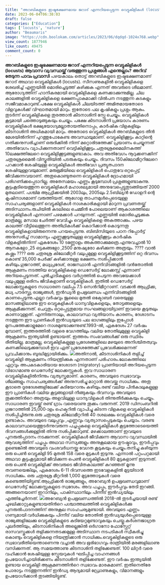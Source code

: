 ```yaml
---
title: "അറബികളുടെ ഇഷ്ടഭക്ഷണമായ ജറാദ് എന്നറിയപ്പെടുന്ന വെട്ടുകിളികൾ (locusts) ആവാസ വ്യവസ്ഥയ്ക്ക് വരുത്തുന്ന പ്രശ്നങ്ങൾ എന്തെല്ലാം ?"
date: 2023-06-04T06:38:03
draft: false
categories: ["Education"]
tags: ['locusts', 'nature']
author: "Beaumaris"
image: "https://cdn.boolokam.com/articles/2023/06/dqdqd-1024x768.webp"
view_count: 1877946
like_count: 49475
comment_count: 0
---
```


**അറബികളുടെ ഇഷ്ടഭക്ഷണമായ ജറാദ് എന്നറിയപ്പെടുന്ന വെട്ടുകിളികൾ (locusts) ആവാസ വ്യവസ്ഥയ്ക്ക് വരുത്തുന്ന പ്രശ്നങ്ങൾ എന്തെല്ലാം?** **അറിവ് തേടുന്ന പാവം പ്രവാസി** പഴയകാലം തൊട്ട് അറബികളുടെ ഇഷ്ടഭക്ഷണമാണ് ജറാദ് അഥവാ വെട്ടുകിളികൾ (locusts). സീസണുകളിൽ വെട്ടുകിളികളെ ശേഖരിച്ച് എണ്ണയിൽ മൊരിച്ചെടുത്ത് കഴിക്കുക എന്നത് അവരുടെ ശീലമാണ്. ആരോഗ്യത്തിന് ഹാനികരമായി വെട്ടുകിളികളെ കണക്കാക്കുന്നുമില്ല. ചില കാലങ്ങളിൽ വെട്ടുകിളികളെ ഭക്ഷണപ്പാകമാക്കി വിൽ‌പന നടത്തുന്ന കടകളും സജീവമാകാറുണ്ട്.പക്ഷേ വെട്ടുകിളികൾ ചിലയിടത്ത് അമിതമായതോടെ വിളവുകൾക്ക് വിഘാതമായി മാറും. ഇതോടെ പല കൃഷികളും പ്രശ്നം ആകും. തുടർന്ന് വെട്ടുകിളികളെ തുരത്താൻ കീടനാശിനി സ്പ്രേ ചെയ്യും. വെട്ടുകിളികൾ കൂട്ടമായി ചത്തൊടുങ്ങുകയും ചെയ്യും. പക്ഷേ കീടനാശിനി പ്രയോഗം കാരണം വെട്ടുകിളികൾ ഭക്ഷ്യയോഗ്യമല്ലാതായതിനൊപ്പം, കാർഷിക വിളകളിലും കീടനാശിനി അധികമായി മാറും. അതോടെ വെട്ടുകിളികൾ അറബികളുടെ തീൻ മേശയിൽനിന്ന് പുറത്തുപോകേണ്ട അവസ്ഥയുമാണ്. [](https://cdn.boolokam.com/articles/2023/06/dqdqd.webp)വെട്ടുകിളിക്കൂട്ടം കാറ്റിന്റെ ഗതിക്കനുസരിച്ചാണ് ഒരുദിക്കിൽ നിന്ന് മറ്റൊരിടത്തേക്ക് പ്രയാണം ചെയ്യുന്നത് .അതിവേഗം വ്യാപിക്കുന്നതാണ് വെട്ടികിളിക്കൂട്ടം.ചതുരശ്രമൈലിനകത്ത് 10ലക്ഷത്തിലേറെ വെട്ടുകിളിക്കൂട്ടങ്ങളുണ്ടാകാം. അവ അതിവേഗം നൂറുക്കണക്കിന് ചതുരശ്രമൈൽ വിസ്തൃതിയിൽ പടരുകയും ചെയ്യും. ദിവസം 150കിലോമീറ്ററിലേറെ പറക്കാൻ ശേഷിയുള്ള വെട്ടുകിളികൾ അതിവേഗ പ്രത്യുത്പാദന ശേഷിയുള്ളവയുമാണ്. മരുഭൂമിയിലെ വെട്ടുകിളികൾ പൊതുവേ ഒറ്റപ്പെട്ട് ജീവിക്കുന്നവയാണ്. അതുകൊണ്ടുതന്നെ വെട്ടുകിളികൾ ദ്രോഹമായി പരിഗണിക്കപ്പെടാറില്ല. അതേസമയം എണ്ണം‌ കൂടുമ്പോൾ പ്രശ്നങ്ങളുണ്ടാകുന്നു. കൂട്ടംകൂടിയെത്തുന്ന വെട്ടുകിളികൾ മഹാശല്യമായി അനുഭവപ്പെട്ടുതുടങ്ങിയത് 2000 മുതലാണ്. പശ്ചിമ ആഫ്രിക്കയിൽ 2003ലും, 2005ലും 2.5ബില്യൻ ഡോളറി ന്റെ കൃഷിനാശമാണ് വരുത്തിയത്. ആഗോള താപനമുൾപ്പെടെയുള്ള സാഹചര്യങ്ങളാണ് വെട്ടുകിളികൾ നാശകാരികളായി മാറുന്ന പ്രവണതയ്ക്ക് അടിസ്ഥാനം.രുചിയിൽ കടലിലെ ചെമ്മീൻ പോലെയാണ് ആകാശത്തിലെ വെട്ടുകിളികൾ എന്നാണ് പഴമക്കാർ പറയുന്നത്. എണ്ണയിൽ മൊരിച്ചെടുക്കുക മാത്രമല്ല, മസാല ചേർത്ത് വേവിച്ചും വെട്ടുകിളികളെ അകത്താക്കും. പഴയ കാലത്ത് വീട്ടിലെത്തുന്ന അതിഥികൾക്ക് കൊറിക്കാൻ കൊടുന്നതു വെട്ടുകിളികളായിരുന്നെന്നു പറയപ്പെടുന്നു. ബിബിസിയുടെ പഠന റിപ്പോർട്ട് അനുസരിച്ച് സാമാന്യം എണ്ണക്കൂടുതലുള്ള വെട്ടുകിളിക്കൂട്ടം കാർഷിക വിളകളിൽനിന്ന് ഏകദേശം 10 ടണ്ണോളം അകത്താക്കുമത്രെ.എന്നുവച്ചാൽ 10 ആനകളോ ,25 ഒട്ടകങ്ങളോ ,2500 മനുഷ്യരോ കഴിക്കുന്ന അത്രയും. ???? വാൽ കഷ്ണം ???? ഒരു ചതുരശ്ര കിലോമീറ്റര്‍ വലുപ്പമുള്ള വെട്ടുകിളിക്കൂട്ടത്തിന് ഒറ്റ ദിവസം കൊണ്ട് 35,000 പേര്‍ക്ക് കഴിക്കാനുള്ള ഭക്ഷണം നശിപ്പിക്കാന്‍ കഴിയും.ഗുജറാത്ത്, മധ്യപ്രദേശ്, രാജസ്ഥാന്‍ എന്നിവിടങ്ങളില്‍ വന്‍തോതില്‍ ആക്രമണം നടത്തിയ വെട്ടുകിളികളെ ഡെസേര്‍ട്ട് ലോക്കസ്റ്റ് എന്നാണ് അറിയപ്പെടുന്നത്. പുല്‍ച്ചാടികളുടെ വര്‍ഗ്ഗത്തില്‍ പെടുന്ന അവയേക്കാള്‍ വലുപ്പമുള്ള ഒരിനം ജീവികളാണീ വെട്ടുകിളികള്‍. ഇതില്‍ ഡെസേര്‍ട്ട് ലോക്കസ്റ്റുകളുടെ സാധാരണ വലിപ്പം 7.5 സെന്‍റിമീറ്ററാണ്. വടക്കന്‍ ആഫ്രിക്ക, മധ്യ പൗരസ്ത്യ രാജ്യങ്ങള്‍, ഇന്‍ഡ്യന്‍ ഉപഭൂഖണ്ഡം എന്നിവിടങ്ങളില്‍ കാണപ്പെടുന്നു.എല്ലാ വര്‍ഷവും ജൂലൈ മുതല്‍ ഒക്ടോബര്‍ വരെയുള്ള മാസങ്ങളിലാണു ഈ വെട്ടുകളികള്‍ ധാന്യവിളകളെയും, തോട്ടങ്ങളെയും ആക്രമിക്കുന്നത്. ചെറുതും ഒറ്റപ്പെട്ടതുമായ സംഘങ്ങളായിട്ടാണ് ഇവയെ കൂടുതലും കാണാറുള്ളത്. എന്നിരുന്നാലും, കാലാവസ്ഥ വ്യതിയാനം കാരണം, ദേശാടനം നടത്തുന്ന ഈ പ്രാണികള്‍ ഇന്‍ഡ്യയുടെ പല ഭാഗങ്ങളിലും ഇപ്പോള്‍ മുനപത്തേക്കാളുമേറെ നാശമുണ്ടാക്കുന്നുണ്ട്.1993-ല്‍, ഏകദേശം 27 വര്‍ഷം മുമ്പാണ്, ഇത്തരത്തില്‍ വളരെ വേഗത്തിലും വലിയ തോതിലുമുള്ള വെട്ടുകിളി ആക്രമണം ഇന്ത്യയിൽ ഉണ്ടായത്. ഇത്തരം സംഭവങ്ങള്‍ക്ക് ഒരു സ്ഥിരം രീതിയില്ല. മാത്രമല്ല, വെട്ടുകിളികളുള്ള പ്രദേശങ്ങളിലെ മഴയുടെ അനിശ്ചിതത്വവും കണക്കിലെടുക്കുമ്പോള്‍ ഇവ ഏത് പ്രദേശത്തേക്ക് പ്രവേശിക്കുമെന്നത് പ്രവചിക്കാനും ബുദ്ധിമുട്ടായിരിക്കും. [![](https://cdn.boolokam.com/articles/2023/06/dqqd-1024x576.jpg)](https://cdn.boolokam.com/articles/2023/06/dqqd.jpg)അതിനാല്‍, കീടനാശിനികള്‍ തളിച്ച് വെട്ടുകിളി ആക്രമണം നിയന്ത്രിക്കുക എന്നതാണ് പരിഹാരം.ലോകത്തിലെ ഏറ്റവും അപകടകാരിയായ ദേശാടന (migratory) പ്രാണിയായി അറിയപ്പെടുന്ന വിഭാഗമാണു ഡെസേര്‍ട്ട് ലോക്കസ്റ്റുകള്‍. ഇവ സാധാരണ വെട്ടുകിളികളില്‍നിന്നും വ്യത്യസ്തമാണ്. കാരണം, അവയുടെ സ്വഭാവവും ശീലങ്ങളും സാഹചര്യങ്ങള്‍ക്ക് അനുസരിച്ചു മാറ്റാന്‍ അവയ്ക്കു സാധിക്കും. അതു കൂടാതെ ദൂരദേശങ്ങളിലേക്ക് കുടിയേറാനും കഴിയും.രണ്ട് വലിയ പിന്‍കാലുകളുള്ള ഈ പ്രാണികള്‍ വലിയ കൂട്ടങ്ങളായി നീങ്ങുകയും ദിവസവും അവയുടെ തൂക്കത്തിന്‍റെ അത്രയും അളവിലുള്ള ധാന്യവിളകള്‍ തിന്നുതീര്‍ക്കുകയും ചെയ്യും. സാധാരണ ഇവയ്ക്ക് രണ്ട് ഗ്രാം വരെയാണു തൂക്കം വരുന്നത്. 2019 ഡിസംബറില്‍ ഗുജറാത്തില്‍ 25,000-ാളം ഹെക്ടറില്‍ വ്യാപിച്ചു കിടന്ന വിളകളെ വെട്ടുകിളികള്‍ നശിപ്പിച്ചിരുന്നു.ഒരു ചതുരശ്ര കിലോമീറ്ററില്‍ 40 ദശലക്ഷം വെട്ടുകിളികള്‍ വരെ ഉണ്ടാകാം. അവയുടെ വലുപ്പവും ,എണ്ണവും വ്യത്യാസപ്പെടുകയും ചെയ്യാം. വരണ്ട കാലാവസ്ഥയെത്തുടര്‍ന്നുവരുന്ന പച്ചപ്പുകളെ വെട്ടുകിളികള്‍ കൂട്ടത്തോടെയെത്തി ദിവസങ്ങള്‍ക്കുള്ളില്‍ തിന്നു നശിപ്പിക്കാറുണ്ട്. മഴക്കാലത്താണ് ഇവയുടെ പുനരുല്‍പ്പാദനം നടക്കുന്നത്. വെട്ടുകിളികള്‍ ജീവിക്കുന്ന ആവാസ വ്യവസ്ഥയില്‍ ആവശ്യത്തിന് പച്ചപ്പും അഥവാ സസ്യങ്ങളും അനുകൂലമായ ഊഷ്മാവും, ഈര്‍പ്പവും ഉണ്ടെങ്കില്‍ അവയുടെ വംശവര്‍ധനയ്ക്കു വേഗത കൂടുകയും ചെയ്യും.തനിച്ചു കഴിയുന്ന ഒരു പെണ്‍ വെട്ടുകിളി 95 മുതല്‍ 158 വരെ മുട്ടകള്‍ ഇടുന്നു. എന്നാല്‍ പറ്റംപറ്റമായി അഥവാ കൂട്ടംകൂട്ടമായി ജീവിക്കുന്ന പെണ്‍ വെട്ടുകിളികള്‍ 80 മുട്ടകളാണ് ഇടുന്നത്. ഒരു പെണ്‍ വെട്ടുകിളിക്ക് അവരുടെ ജീവിതകാലത്ത് കുറഞ്ഞത് മൂന്നു തവണയെങ്കിലും, ഏകദേശം 6-11 ദിവസത്തെ ഇടവേളകളില്‍ മുട്ടയിടാന്‍ സാധിക്കും. ഒരു ചതുരശ്ര മീറ്ററില്‍ 1,000 മുട്ടത്തോടുകള്‍ വരെ കണ്ടെത്തിയിട്ടുണ്ട്.ആഫ്രിക്കന്‍ രാജ്യങ്ങളും, അറേബ്യന്‍ ഉപഭൂഖണ്ഡവുമാണ് ഡെസേര്‍ട്ട് ലോക്കസ്റ്റുകളുടെ സ്വദേശം. അവ പച്ചപ്പും, ഈര്‍പ്പവും തേടി ഇറങ്ങി. അങ്ങനെയാണ് ഇറാനിലും, പാകിസ്ഥാനിലും പിന്നീട് ഇന്‍ഡ്യയിലും എത്തിച്ചേര്‍ന്നത്. [![](https://cdn.boolokam.com/articles/2023/06/mm.jpg)](https://cdn.boolokam.com/articles/2023/06/mm.jpg)അറേബ്യന്‍ ഉപഭൂഖണ്ഡത്തില്‍ 2018-ല്‍ തുടര്‍ച്ചയായി രണ്ട് ചുഴലിക്കാറ്റുകളുണ്ടായതിന്‍റെ പശ്ചാത്തലത്തില്‍ വെട്ടുകിളികള്‍ക്കു പുനരുല്‍പാദനത്തിന് അനുകൂല സാഹചര്യമുണ്ടായി. അവയുടെ എണ്ണം ഗണ്യമായി വര്‍ധിക്കുകയും പിന്നീട് വലിയ തോതില്‍ ഇന്‍ഡ്യയുള്‍പ്പെടെയുള്ള രാജ്യങ്ങളിലേക്കു വെട്ടുകിളികളുടെ കുടിയേറ്റമുണ്ടാവുകയും ചെയ്തു.കര്‍ശനജാഗ്രത പുലര്‍ത്തിയും, കീടനാശിനികള്‍ അല്ലെങ്കില്‍ ഒര്‍ഗാനോ ഫോസ്ഫേറ്റ് രാസവസ്തുക്കള്‍ തളിക്കുന്നതടക്കമുള്ള അടിസ്ഥാന നടപടികള്‍ സ്വീകരിച്ചു കൊണ്ടും വെട്ടുകിളികളെ നിയന്ത്രിക്കാന്‍ സാധിക്കും.വെട്ടുകിളികളുടെ ഒരു സ്വഭാവരീതിയെന്താണെന്നു വച്ചാല്‍ അവ ഭൂരിഭാഗവും രാത്രിയില്‍ മരങ്ങളിലാണു വസിക്കുന്നത്. ആ സമയത്താണു കീടനാശിനി തളിക്കേണ്ടത്. 100 ലിറ്റര്‍ വരെ വഹിക്കാന്‍ ശേഷിയുള്ള സ്പ്രേയറുകള്‍ ഘടിപ്പിച്ച വാഹനങ്ങള്‍ ഉപയോഗിച്ചായിരിക്കണം കീടനാശിനി തളിക്കേണ്ടത്. ഈ വര്‍ഷം ഇന്ത്യയിൽ ഉണ്ടായ വെട്ടുകിളി ആക്രമണത്തിന്‍റെ സ്വഭാവം മാരകമാണ്. ഇതിനെതിരേ പോരാട്ടം നടത്തുന്നതിന് ഇന്‍ഡ്യ ആദ്യമായി ഡ്രോണുകളും, വിമാനങ്ങളും ഉപയോഗിക്കാൻ തുടങ്ങിയിട്ടുണ്ട്.
